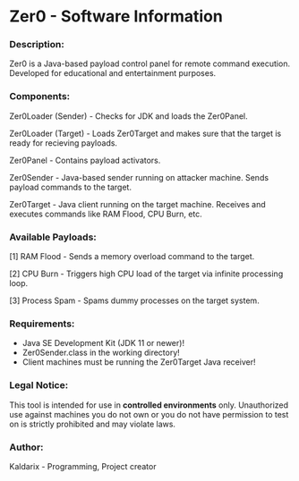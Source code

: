  #                            Zer0 - Software Information

### Description:
   Zer0 is a Java-based payload control panel for remote command execution.
   Developed for educational and entertainment purposes.

### Components:
   Zer0Loader (Sender)  - Checks for JDK and loads the Zer0Panel.

   Zer0Loader (Target)  - Loads Zer0Target and makes sure that the target is
                        ready for recieving payloads.

   Zer0Panel  - Contains payload activators.

   Zer0Sender  - Java-based sender running on attacker machine.
                  Sends payload commands to the target.

   Zer0Target  - Java client running on the target machine.
                  Receives and executes commands like RAM Flood, CPU Burn, etc.


### Available Payloads:
   [1] RAM Flood     - Sends a memory overload command to the target.
   
   [2] CPU Burn      - Triggers high CPU load of the target via infinite processing loop.
   
   [3] Process Spam  - Spams dummy processes on the target system.

### Requirements:
   - Java SE Development Kit (JDK 11 or newer)!
   - Zer0Sender.class in the working directory!
   - Client machines must be running the Zer0Target Java receiver!

### Legal Notice:
   This tool is intended for use in **controlled environments** only.
   Unauthorized use against machines you do not own or you do not have permission to test on
   is strictly prohibited and may violate laws.


### Author:
  Kaldarix - Programming, Project creator
